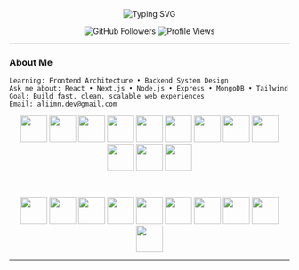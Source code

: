 

<div align="center">

<!-- Typing Animation -->
<img src="https://readme-typing-svg.herokuapp.com?font=Fira+Code&weight=700&size=34&pause=1000&color=00D9FF&center=true&vCenter=true&width=750&lines=Hi+%F0%9F%91%8B%2C+I'm+aliimndev;Contact+me%3A+devaliimn%40gmail.com;Happy+to+collaborate+with+you" alt="Typing SVG" />



<!-- Foto Profil (GANTI DENGAN FOTO KAMU) -->



<!-- Badges kecil -->
<p>
  <img src="https://img.shields.io/github/followers/aliimn?label=Follow&style=social" alt="GitHub Followers" />
  <img src="https://komarev.com/ghpvc/?username=aliimn&label=Profile%20Views&color=00D9FF&style=flat-square" alt="Profile Views" />
</p>

</div>

---

### About Me
```text
Learning: Frontend Architecture • Backend System Design
Ask me about: React • Next.js • Node.js • Express • MongoDB • Tailwind
Goal: Build fast, clean, scalable web experiences
Email: aliimn.dev@gmail.com
```

<!-- Programming Languages -->
<div align="center">



<!-- Baris 1 -->
<p>
  <img class="tech-icon" src="https://cdn.jsdelivr.net/gh/devicons/devicon/icons/javascript/javascript-original.svg" height="48" width="48" />
  <img class="tech-icon" src="https://cdn.jsdelivr.net/gh/devicons/devicon/icons/typescript/typescript-original.svg" height="48" width="48" />
  <img class="tech-icon" src="https://cdn.jsdelivr.net/gh/devicons/devicon/icons/go/go-original.svg" height="48" width="48" />
  <img class="tech-icon" src="https://cdn.jsdelivr.net/gh/devicons/devicon/icons/react/react-original.svg" height="48" width="48" />
  <img class="tech-icon" src="https://cdn.jsdelivr.net/gh/devicons/devicon/icons/nextjs/nextjs-original.svg" height="48" width="48" />
  <img class="tech-icon" src="https://cdn.jsdelivr.net/gh/devicons/devicon/icons/nodejs/nodejs-original.svg" height="48" width="48" />
  <img class="tech-icon" src="https://cdn.jsdelivr.net/gh/devicons/devicon/icons/express/express-original.svg" height="48" width="48" />
  <img class="tech-icon" src="https://cdn.jsdelivr.net/gh/devicons/devicon/icons/tailwindcss/tailwindcss-original.svg" height="48" width="48" />
  <img class="tech-icon" src="https://cdn.jsdelivr.net/gh/devicons/devicon/icons/docker/docker-original.svg" height="48" width="48" />
  <img class="tech-icon" src="https://cdn.jsdelivr.net/gh/devicons/devicon/icons/prisma/prisma-original.svg" height="48" width="48" />
  <img class="tech-icon" src="https://cdn.jsdelivr.net/gh/devicons/devicon/icons/firebase/firebase-plain.svg" height="48" width="48" />
  <img class="tech-icon" src="https://cdn.jsdelivr.net/gh/devicons/devicon/icons/figma/figma-original.svg" height="48" width="48" />
</p>

<br>

<!-- Baris 2 -->
<p>
  <img class="tech-icon" src="https://cdn.jsdelivr.net/gh/devicons/devicon/icons/bootstrap/bootstrap-original.svg" height="48" width="48" />
  <img class="tech-icon" src="https://cdn.jsdelivr.net/gh/devicons/devicon/icons/mongodb/mongodb-original.svg" height="48" width="48" />
  <img class="tech-icon" src="https://cdn.jsdelivr.net/gh/devicons/devicon/icons/postgresql/postgresql-original.svg" height="48" width="48" />
  <img class="tech-icon" src="https://cdn.jsdelivr.net/gh/devicons/devicon/icons/supabase/supabase-original.svg" height="48" width="48" />
  <img class="tech-icon" src="https://cdn.jsdelivr.net/gh/devicons/devicon/icons/git/git-original.svg" height="48" width="48" />
  <img class="tech-icon" src="https://cdn.jsdelivr.net/gh/devicons/devicon/icons/github/github-original.svg" height="48" width="48" />
  <img class="tech-icon" src="https://cdn.jsdelivr.net/gh/devicons/devicon/icons/vercel/vercel-original.svg" height="48" width="48" />
  <img class="tech-icon" src="https://cdn.jsdelivr.net/gh/devicons/devicon/icons/netlify/netlify-original.svg" height="48" width="48" />
  <img class="tech-icon" src="https://cdn.jsdelivr.net/gh/devicons/devicon/icons/linux/linux-original.svg" height="48" width="48" />
  <img class="tech-icon" src="https://cdn.jsdelivr.net/gh/devicons/devicon/icons/vscode/vscode-original.svg" height="48" width="48" />
</p>

</div>



---


